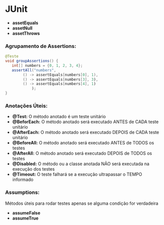 # JUnit

- **assetEquals**
- **assetNull**
- **assetThrows**

### Agrupamento de Assertions:

```java
@Teste
void groupAssertions() {
   int[] numbers = {0, 1, 2, 3, 4};
   assertAll("numbers",
        () -> assertEquals[numbers[0], 1),
        () -> assertEquals[numbers[3], 3),
        () -> assertEquals[numbers[4], 1)
            );
}
```


### Anotações Úteis:

- **@Test:** O método anotado é um teste unitário
- **@BeforEach:** O método anotado será executado ANTES de CADA teste unitário
- **@AfterEach:** O método anotado será executado DEPOIS de CADA teste unitário
- **@BeforeAll:** O método anotado será executado ANTES de TODOS os testes
- **@AfterAll:**  O método anotado será executado DEPOIS de TODOS os testes
- **@Disabled:**  O método ou a classe anotada NÃO será executada na execução dos testes
- **@Timeout:**   O teste falhará se a execução ultrapassar o TEMPO informado


### Assumptions:
Métodos úteis para rodar testes apenas se alguma condição for verdadeira

- **assumeFalse**
- **assumeTrue**